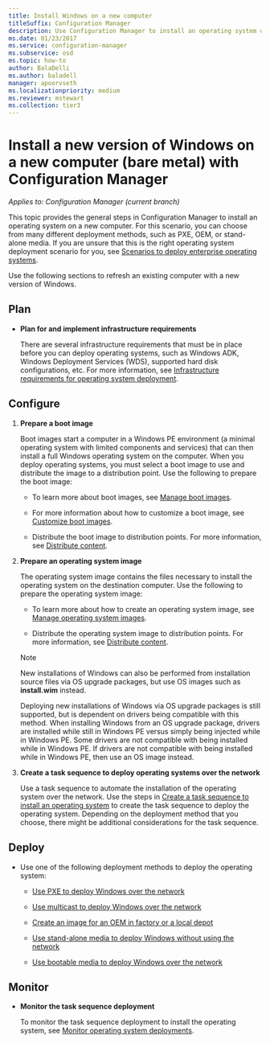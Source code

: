 ```yaml
---
title: Install Windows on a new computer
titleSuffix: Configuration Manager
description: Use Configuration Manager to install an operating system on a new computer (bare metal) by using PXE, OEM, or stand-alone media.
ms.date: 01/23/2017
ms.service: configuration-manager
ms.subservice: osd
ms.topic: how-to
author: BalaDelli
ms.author: baladell
manager: apoorvseth
ms.localizationpriority: medium
ms.reviewer: mstewart
ms.collection: tier3
---
```


# Install a new version of Windows on a new computer (bare metal) with Configuration Manager

*Applies to: Configuration Manager (current branch)*

This topic provides the general steps in Configuration Manager to install an operating system on a new  computer. For this scenario, you can choose from many different deployment methods, such as PXE, OEM, or stand-alone media. If you are unsure that this is the right operating system deployment scenario for you, see [Scenarios to deploy enterprise operating systems](scenarios-to-deploy-enterprise-operating-systems.md).

Use the following sections to refresh an existing computer with a new version of Windows.

##  <a name="BKMK_Plan"></a> Plan

-   **Plan for and implement  infrastructure requirements**

     There are several infrastructure requirements that must be in place before you can deploy operating systems, such as Windows ADK, Windows Deployment Services (WDS), supported hard disk configurations, etc. For more information, see [Infrastructure requirements for operating system deployment](../plan-design/infrastructure-requirements-for-operating-system-deployment.md).

##  <a name="BKMK_Configure"></a> Configure

1.  **Prepare a boot image**

     Boot images start a computer in a Windows PE environment (a minimal operating system with limited components and services) that can then install a full Windows operating system on the computer.   When you deploy operating systems, you must select a boot image to use and distribute the image to a distribution point. Use the following to prepare the boot image:

    -   To learn more about boot images, see [Manage boot images](../get-started/manage-boot-images.md).

    -   For more information about how  to customize a boot image, see [Customize boot images](../get-started/customize-boot-images.md).

    -   Distribute the boot image to distribution points. For more information, see [Distribute content](../../core/servers/deploy/configure/deploy-and-manage-content.md#bkmk_distribute).

2.  **Prepare an operating system image**

     The operating system image contains the files necessary to install the operating system on the destination computer. Use the following to prepare the operating system image:

    -   To learn more about how to create an operating system image, see  [Manage operating system images](../get-started/manage-operating-system-images.md).

    -   Distribute the operating system image to distribution points. For more information, see [Distribute content](../../core/servers/deploy/configure/deploy-and-manage-content.md#bkmk_distribute).

    > [!NOTE]
    > New installations of Windows can also be performed from installation source files via OS upgrade packages, but use OS images such as **install.wim** instead.
    >
    > Deploying new installations of Windows via OS upgrade packages is still supported, but is dependent on drivers being compatible with this method. When installing Windows from an OS upgrade package, drivers are installed while still in Windows PE versus simply being injected while in Windows PE. Some drivers are not compatible with being installed while in Windows PE. If drivers are not compatible with being installed while in Windows PE, then use an OS image instead.

3.  **Create a task sequence to deploy operating systems over the network**

     Use a task sequence to automate the installation of the operating system over the network. Use the steps in [Create a task sequence to install an operating system](create-a-task-sequence-to-install-an-operating-system.md) to create the task sequence to deploy the operating system. Depending on the deployment method that you choose, there might be additional considerations for the task sequence.

##  <a name="BKMK_Deploy"></a> Deploy

-   Use one of the following deployment methods to deploy the operating system:

    -   [Use PXE to deploy Windows over the network](use-pxe-to-deploy-windows-over-the-network.md)

    -   [Use multicast to deploy Windows over the network](use-multicast-to-deploy-windows-over-the-network.md)

    -   [Create an image for an OEM in factory or a local depot](create-an-image-for-an-oem-in-factory-or-a-local-depot.md)

    -   [Use stand-alone media to deploy Windows without using the network](use-stand-alone-media-to-deploy-windows-without-using-the-network.md)

    -   [Use bootable media to deploy Windows over the network](use-bootable-media-to-deploy-windows-over-the-network.md)

## Monitor

-   **Monitor the task sequence deployment**

     To monitor the task sequence deployment  to install the operating system, see [Monitor operating system deployments](monitor-operating-system-deployments.md).
